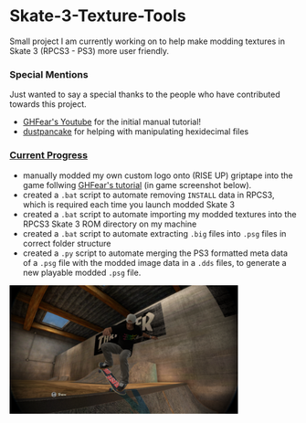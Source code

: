# Skate-3-Texture-Tools

Small project I am currently working on to help make modding textures in Skate 3 (RPCS3 - PS3) more user friendly.

### Special Mentions
Just wanted to say a special thanks to the people who have contributed towards this project.
  - [GHFear's Youtube](https://www.youtube.com/watch?v=JG-TRIlTzpQ&ab_channel=GHFear) for the initial manual tutorial!
  - [dustpancake](https://github.com/dustpancake) for helping with manipulating hexidecimal files

### [Current Progress](https://github.com/Shellywell123/Skate-3-Texture-Tools/blob/main/docs/current-progress.md)
 - manually modded my own custom logo onto (RISE UP) griptape into the game follwing [GHFear's tutorial](https://www.youtube.com/watch?v=JG-TRIlTzpQ&ab_channel=GHFear) (in game screenshot below).
 - created a `.bat` script to automate removing `INSTALL` data in RPCS3, which is required each time you launch modded Skate 3
 - created a `.bat` script to automate importing my modded textures into the RPCS3 Skate 3 ROM directory on my machine
 - created a `.bat` script to automate extracting `.big` files into `.psg` files in correct folder structure
 - created a `.py` script to automate merging the PS3 formatted meta data of a `.psg` file with the modded image data in a `.dds` files, to generate a new playable modded `.psg` file.

<p float="left">
  <img src="Images/screenshot.png" width="400" />
</p>
